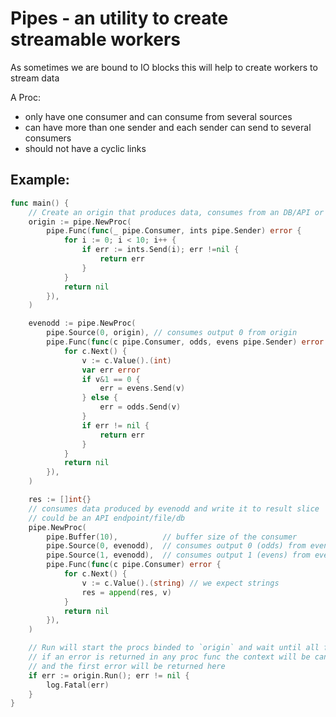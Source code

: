 # Pipes - an utility to create streamable workers

As sometimes we are bound to IO blocks this will help to create workers to
stream data

A Proc:

- only have one consumer and can consume from several sources
- can have more than one sender and each sender can send to several consumers
- should not have a cyclic links

## Example:

```go
func main() {
	// Create an origin that produces data, consumes from an DB/API or etc
	origin := pipe.NewProc(
		pipe.Func(func(_ pipe.Consumer, ints pipe.Sender) error {
			for i := 0; i < 10; i++ {
				if err := ints.Send(i); err !=nil {
					return err
				}
			}
			return nil
		}),
	)

	evenodd := pipe.NewProc(
		pipe.Source(0, origin), // consumes output 0 from origin
		pipe.Func(func(c pipe.Consumer, odds, evens pipe.Sender) error {
			for c.Next() {
				v := c.Value().(int)
				var err error
				if v&1 == 0 {
					err = evens.Send(v)
				} else {
					err = odds.Send(v)
				}
				if err != nil {
					return err
				}
			}
			return nil
		}),
	)

	res := []int{}
	// consumes data produced by evenodd and write it to result slice
	// could be an API endpoint/file/db
	pipe.NewProc(
		pipe.Buffer(10),          // buffer size of the consumer
		pipe.Source(0, evenodd),  // consumes output 0 (odds) from evenodd
		pipe.Source(1, evenodd),  // consumes output 1 (evens) from evenodd
		pipe.Func(func(c pipe.Consumer) error {
			for c.Next() {
				v := c.Value().(string) // we expect strings
				res = append(res, v)
			}
			return nil
		}),
	)

	// Run will start the procs binded to `origin` and wait until all finishes
	// if an error is returned in any proc func the context will be canceled
	// and the first error will be returned here
	if err := origin.Run(); err != nil {
		log.Fatal(err)
	}
}
```

